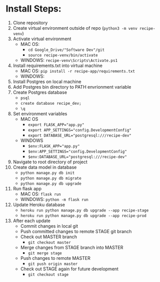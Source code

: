 # Install Steps:

1. Clone repository
2. Create virtual environment outside of repo (```python3 -m venv recipe-venv```)
3. Activate virtual environment
    * MAC OS: 
        * ```cd Google_Drive/"Software Dev"/git```
        * ```source recipe-venv/bin/activate```
    * WINDOWS: ```recipe-venv\Scripts\Activate.ps1```
4. Install requirements.txt into virtual machine
    * MAC OS: ```pip install -r recipe-app/requirements.txt```
    * WINDOWS:
5. Install Postgres on local machine
5. Add Postgres bin directory to PATH envrionment variable
6. Create Postgres database
    * ```psql```
    * ```create database recipe_dev;```
    * ```\q```
7. Set environment variables
    * MAC OS
        * ```export FLASK_APP="app.py"```
        * ```export APP_SETTINGS="config.DevelopmentConfig"```
        * ```export DATABASE_URL="postgresql:///recipe-dev"```
    * WINDOWS
        * ```$env:FLASK_APP="app.py"```
        * ```$env:APP_SETTINGS="config.DevelopmentConfig"```
        * ```$env:DATABASE_URL="postgresql:///recipe-dev"```
8. Navigate to root directory of project
9. Create data model in database
    * ```python manage.py db init```
    * ```python manage.py db migrate```
    * ```python manage.py db upgrade```
10. Run flask app
    * MAC OS: ```flask run```
    * WINDOWS: ```python -m flask run```
11. Update Heroku database
    * ``` heroku run python manage.py db upgrade --app recipe-stage ```
    * ``` heroku run python manage.py db upgrade --app recipe-prod ```
12. After each update
    * Commit changes in local git
    * Push committed changes to remote STAGE git branch
    * Check out MASTER branch
        * ``` git checkout master ```
    * Merge changes from STAGE branch into MASTER
        * ``` git merge stage ```
    * Push changes to remote MASTER
        * ``` git push origin master ```
    * Check out STAGE again for future development
        * ``` git checkout stage ```



